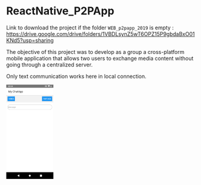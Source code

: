 # ReactNative_P2PApp

Link to download the project if the folder `WEB_p2papp_2019` is empty : https://drive.google.com/drive/folders/1VBDLsynZ5wT6OPZ15P9gbdaBxO01KNd5?usp=sharing

The objective of this project was to develop as a group a cross-platform mobile application that allows two users to
exchange media content without going through a centralized server.

Only text communication works here in local connection.

<img src="https://raw.githubusercontent.com/m-nikita/WEB_p2papp_2019/master/screen.png" height="25%" width="25%">
